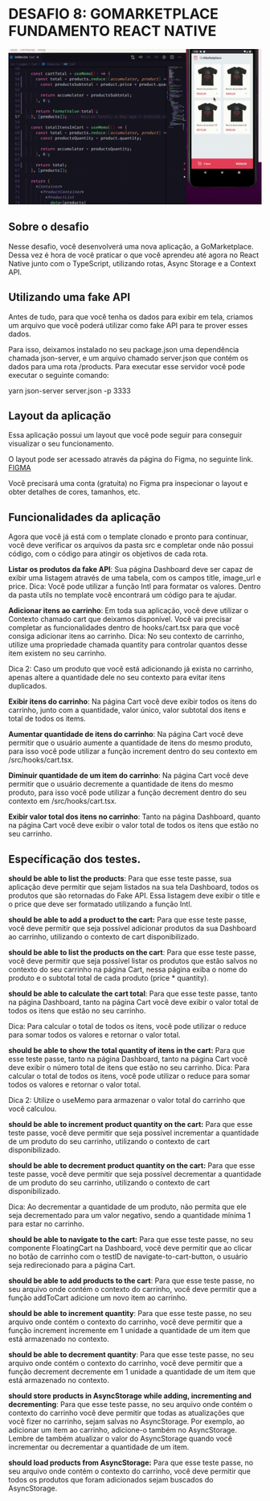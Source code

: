 # DESAFIO 8: GOMARKETPLACE FUNDAMENTO REACT NATIVE

![FINANCE WEB](https://github.com/satel61/react-native-desafio-08/blob/master/gomarketplacedesafio8.gif)
## Sobre o desafio

Nesse desafio, você desenvolverá uma nova aplicação, a GoMarketplace. Dessa vez é hora de você praticar o que você aprendeu até agora no React Native junto com o TypeScript, utilizando rotas, Async Storage e a Context API.

## Utilizando uma fake API
Antes de tudo, para que você tenha os dados para exibir em tela, criamos um arquivo que você poderá utilizar como fake API para te prover esses dados.

Para isso, deixamos instalado no seu package.json uma dependência chamada json-server, e um arquivo chamado server.json que contém os dados para uma rota /products. Para executar esse servidor você pode executar o seguinte comando:

  yarn json-server server.json -p 3333

## Layout da aplicação
Essa aplicação possui um layout que você pode seguir para conseguir visualizar o seu funcionamento.

O layout pode ser acessado através da página do Figma, no seguinte link.
[FIGMA](https://www.figma.com/file/VgK3hsmyGbqiGu9FdqfUzF/GoMarketplace?node-id=0%3A1)

Você precisará uma conta (gratuita) no Figma pra inspecionar o layout e obter detalhes de cores, tamanhos, etc.

## Funcionalidades da aplicação
Agora que você já está com o template clonado e pronto para continuar, você deve verificar os arquivos da pasta src e completar onde não possui código, com o código para atingir os objetivos de cada rota.

__Listar os produtos da fake API__: Sua página Dashboard deve ser capaz de exibir uma listagem através de uma tabela, com os campos title, image_url e price.
Dica: Você pode utilizar a função Intl para formatar os valores. Dentro da pasta utils no template você encontrará um código para te ajudar.

__Adicionar itens ao carrinho__: Em toda sua aplicação, você deve utilizar o Contexto chamado cart que deixamos disponível. Você vai precisar completar as funcionalidades dentro de hooks/cart.tsx para que você consiga adicionar itens ao carrinho.
Dica: No seu contexto de carrinho, utilize uma propriedade chamada quantity para controlar quantos desse item existem no seu carrinho.

Dica 2: Caso um produto que você está adicionando já exista no carrinho, apenas altere a quantidade dele no seu contexto para evitar itens duplicados.

__Exibir itens do carrinho__: Na página Cart você deve exibir todos os itens do carrinho, junto com a quantidade, valor único, valor subtotal dos itens e total de todos os items.

__Aumentar quantidade de itens do carrinho__: Na página Cart você deve permitir que o usuário aumente a quantidade de itens do mesmo produto, para isso você pode utilizar a função increment dentro do seu contexto em /src/hooks/cart.tsx.

__Diminuir quantidade de um item do carrinho__: Na página Cart você deve permitir que o usuário decremente a quantidade de itens do mesmo produto, para isso você pode utilizar a função decrement dentro do seu contexto em /src/hooks/cart.tsx.

__Exibir valor total dos itens no carrinho__: Tanto na página Dashboard, quanto na página Cart você deve exibir o valor total de todos os itens que estão no seu carrinho.

## Específicação dos testes.

__should be able to list the products__: Para que esse teste passe, sua aplicação deve permitir que sejam listados na sua tela Dashboard, todos os produtos que são retornadas do Fake API. Essa listagem deve exibir o title e o price que deve ser formatado utilizando a função Intl.

__should be able to add a product to the cart:__ Para que esse teste passe, você deve permitir que seja possível adicionar produtos da sua Dashboard ao carrinho, utilizando o contexto de cart disponibilizado.

__should be able to list the products on the cart__: Para que esse teste passe, você deve permitir que seja possível listar os produtos que estão salvos no contexto do seu carrinho na página Cart, nessa página exiba o nome do produto e o subtotal total de cada produto (price * quantity).

__should be able to calculate the cart total__: Para que esse teste passe, tanto na página Dashboard, tanto na página Cart você deve exibir o valor total de todos os itens que estão no seu carrinho.

Dica: Para calcular o total de todos os itens, você pode utilizar o reduce para somar todos os valores e retornar o valor total.

__should be able to show the total quantity of itens in the cart:__ Para que esse teste passe, tanto na página Dashboard, tanto na página Cart você deve exibir o número total de itens que estão no seu carrinho.
Dica: Para calcular o total de todos os itens, você pode utilizar o reduce para somar todos os valores e retornar o valor total.

Dica 2: Utilize o useMemo para armazenar o valor total do carrinho que você calculou.

__should be able to increment product quantity on the cart:__ Para que esse teste passe, você deve permitir que seja possível incrementar a quantidade de um produto do seu carrinho, utilizando o contexto de cart disponibilizado.

__should be able to decrement product quantity on the cart:__ Para que esse teste passe, você deve permitir que seja possível decrementar a quantidade de um produto do seu carrinho, utilizando o contexto de cart disponibilizado.

Dica: Ao decrementar a quantidade de um produto, não permita que ele seja decrementado para um valor negativo, sendo a quantidade mínima 1 para estar no carrinho.

__should be able to navigate to the cart:__ Para que esse teste passe, no seu componente FloatingCart na Dashboard, você deve permitir que ao clicar no botão de carrinho com o testID de navigate-to-cart-button, o usuário seja redirecionado para a página Cart.

__should be able to add products to the cart__: Para que esse teste passe, no seu arquivo onde contém o contexto do carrinho, você deve permitir que a função addToCart adicione um novo item ao carrinho.

__should be able to increment quantity__: Para que esse teste passe, no seu arquivo onde contém o contexto do carrinho, você deve permitir que a função increment incremente em 1 unidade a quantidade de um item que está armazenado no contexto.

__should be able to decrement quantity__: Para que esse teste passe, no seu arquivo onde contém o contexto do carrinho, você deve permitir que a função decrement decremente em 1 unidade a quantidade de um item que está armazenado no contexto.

__should store products in AsyncStorage while adding, incrementing and decrementing__: Para que esse teste passe, no seu arquivo onde contém o contexto do carrinho você deve permitir que todas as atualizações que você fizer no carrinho, sejam salvas no AsyncStorage. Por exemplo, ao adicionar um item ao carrinho, adicione-o também no AsyncStorage. Lembre de também atualizar o valor do AsyncStorage quando você incrementar ou decrementar a quantidade de um item.

__should load products from AsyncStorage:__ Para que esse teste passe, no seu arquivo onde contém o contexto do carrinho, você deve permitir que todos os produtos que foram adicionados sejam buscados do AsyncStorage.
